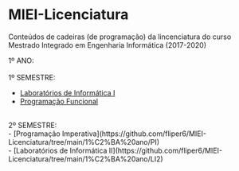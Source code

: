 # MIEI-Licenciatura
Conteúdos de cadeiras (de programação) da lincenciatura do curso Mestrado Integrado em Engenharia Informática (2017-2020)

1º ANO: <br/>
<br/>
 1º SEMESTRE:
 - [Laboratórios de Informática I](https://github.com/fliper6/MIEI-Licenciatura/tree/main/1%C2%BA%20ano/LI1) <br/>
 - [Programação Funcional](https://github.com/fliper6/MIEI-Licenciatura/tree/main/1%C2%BA%20ano/PF) <br/>

<br/>
 2º SEMESTRE: <br/>
 - [Programação Imperativa](https://github.com/fliper6/MIEI-Licenciatura/tree/main/1%C2%BA%20ano/PI) <br/>
 - [Laboratórios de Informática II](https://github.com/fliper6/MIEI-Licenciatura/tree/main/1%C2%BA%20ano/LI2) <br/>
